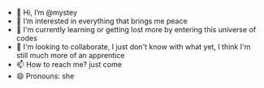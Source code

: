 - 👋 Hi, I’m @mystey
- 👀 I’m interested in everything that brings me peace
- 🌱 I'm currently learning or getting lost more by entering this universe of codes
- 💞️ I'm looking to collaborate, I just don't know with what yet, I think I'm still much more of an apprentice
- 📫 How to reach me? just come
- 😄 Pronouns: she
